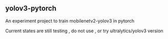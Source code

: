## yolov3-pytorch

An experiment project to train mobilenetv2-yolov3 in pytorch

Current states are still testing , do not use , or try ultralytics/yolov3 version

